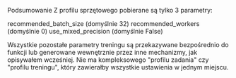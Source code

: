 Podsumowanie
Z profilu sprzętowego pobierane są tylko 3 parametry:

recommended_batch_size (domyślnie 32)
recommended_workers (domyślnie 0)
use_mixed_precision (domyślnie False)

Wszystkie pozostałe parametry treningu są przekazywane bezpośrednio do funkcji lub generowane wewnętrznie przez inne mechanizmy, jak opisywałem wcześniej. Nie ma kompleksowego "profilu zadania" czy "profilu treningu", który zawierałby wszystkie ustawienia w jednym miejscu.